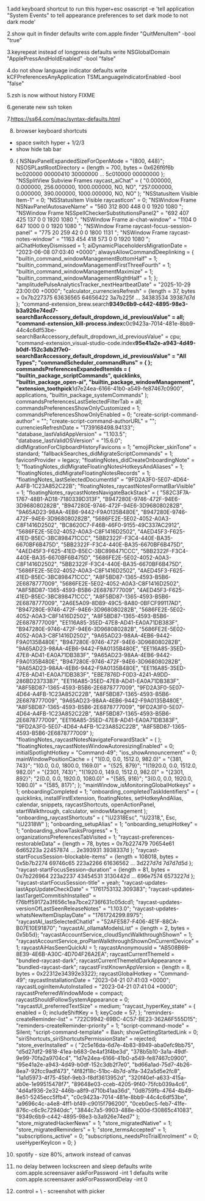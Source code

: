 1.add keyboard shortcut to run this hyper+esc
osascript -e 'tell application "System Events" to tell appearance preferences to set dark mode to not dark mode'

2.show quit in finder
defaults write com.apple.finder "QuitMenuItem" -bool "true"

3.keyrepeat instead of longpress
defaults write NSGlobalDomain "ApplePressAndHoldEnabled" -bool "false"

4.do not show language indicator
defaults write kCFPreferencesAnyApplication TSMLanguageIndicatorEnabled -bool "false"

5.zsh is now without history FIXME

6.generate new ssh token

7.<https://ss64.com/mac/syntax-defaults.html>

8. browser keyboard shortcuts

- space switch hyper + 1/2/3
- show hide tab bar

9. {
   NSNavPanelExpandedSizeForOpenMode = "{800, 448}";
   NSOSPLastRootDirectory = {length = 700, bytes = 0x626f6f6b bc020000 00000410 30000000 ... 5c010000 00000000 };
   "NSSplitView Subview Frames raycast_aiChat" = (
   "0.000000, 0.000000, 256.000000, 1000.000000, NO, NO",
   "257.000000, 0.000000, 390.000000, 1000.000000, NO, NO"
   );
   "NSStatusItem Visible Item-1" = 0;
   "NSStatusItem Visible raycastIcon" = 0;
   "NSWindow Frame NSNavPanelAutosaveName" = "560 312 800 448 0 0 1920 1080 ";
   "NSWindow Frame NSSpellCheckerSubstitutionsPanel2" = "692 407 425 137 0 0 1920 1080 ";
   "NSWindow Frame ai-chat-window" = "1104 0 647 1000 0 0 1920 1080 ";
   "NSWindow Frame raycast-focus-session-panel" = "775 20 259 42 0 0 1800 1131 ";
   "NSWindow Frame raycast-notes-window" = "1163 454 418 573 0 0 1920 1080 ";
   aiChatHotkeyDismissed = 1;
   aiDynamicPlaceholdersMigrationDate = "2023-06-08 07:03:40 +0000";
   alwaysAllowCommandDeeplinking = {
   "builtin_command_windowManagementBottomHalf" = 1;
   "builtin_command_windowManagementFirstThreeFourth" = 1;
   "builtin_command_windowManagementMaximize" = 1;
   "builtin_command_windowManagementRightHalf" = 1;
   };
   "amplitudePulseAnalyticsTracker_nextHeartbeatDate" = "2025-10-29 23:00:00 +0000";
   "calculator_currenciesRefresh" = {length = 37, bytes = 0x7b227375 63636565 64656422 3a7b225f ... 34383534 39387d7d };
   "command-extension_brew.search**9349c6b9-c442-4895-98e3-b3a926e74ed7-searchBarAccessory_default_dropdown_id_previousValue" = all;
   "command-extension_kill-process.index**c0c9423a-7014-481e-8bb9-44c4c6df53be-searchBarAccessory_default_dropdown_id_previousValue" = cpu;
   "command-extension_visual-studio-code.index**95e41a2e-a943-4d49-b0df-152c3db2f7e0-searchBarAccessory_default_dropdown_id_previousValue" = "All Types";
   "commandScheduler_commandRuns" = {
   };
   commandsPreferencesExpandedItemIds = (
   "builtin_package_scriptCommands",
   quicklinks,
   "builtin_package_open-ai",
   "builtin_package_windowManagement",
   "extension_toothpick**1d7e24ea-6166-41b0-a549-fe87467c0900",
   applications,
   "builtin_package_systemCommands"
   );
   commandsPreferencesLastSelectedFilterTab = all;
   commandsPreferencesShowOnlyCustomized = 1;
   commandsPreferencesShowOnlyEnabled = 0;
   "create-script-command-author" = "";
   "create-script-command-authorURL" = "";
   currenciesRefreshDate = "1739168498.94133";
   "database_lastValidAppVersion" = "1.103.5";
   "database_lastValidOSVersion" = "15.6.0";
   didMigrationForClipboardHistoryFavicons = 1;
   "emojiPicker_skinTone" = standard;
   "fallbackSearches_didMigrateScriptCommands" = 1;
   faviconProvider = legacy;
   "floatingNotes_didCreateOnboardingNote" = 1;
   "floatingNotes_didMigrateFloatingNotesHotkeysAndAliases" = 1;
   "floatingNotes_didMigrateFloatingNotesRecords" = 1;
   "floatingNotes_lastSelectedDocumentId" = "9FD2A3F0-5E07-4D64-A4FB-1C23A852C22B";
   "floatingNotes_raycastNotesFormatBarVisible" = 1;
   "floatingNotes_raycastNotesNavigateBackStack" = (
   "582C3F7A-1767-48B1-AD18-7180339D313F",
   "B947280E-9746-472F-94E6-3D968080282B",
   "B947280E-9746-472F-94E6-3D968080282B",
   "9A65AD23-98AA-4EB6-9442-F9A0135B480E",
   "B947280E-9746-472F-94E6-3D968080282B",
   "5686FE2E-5E02-4052-A0A3-C8F1416D2502",
   "BC8620C7-F46B-46F0-9155-49C337AC2912",
   "5686FE2E-5E02-4052-A0A3-C8F1416D2502",
   "4AED45F3-F625-41ED-B5EC-3BC898471CCC",
   "5BB2322F-F3C4-440E-BA35-6670BF6B475D",
   "5BB2322F-F3C4-440E-BA35-6670BF6B475D",
   "4AED45F3-F625-41ED-B5EC-3BC898471CCC",
   "5BB2322F-F3C4-440E-BA35-6670BF6B475D",
   "5686FE2E-5E02-4052-A0A3-C8F1416D2502",
   "5BB2322F-F3C4-440E-BA35-6670BF6B475D",
   "5686FE2E-5E02-4052-A0A3-C8F1416D2502",
   "4AED45F3-F625-41ED-B5EC-3BC898471CCC",
   "A8F5BD87-1365-4593-B5B6-2E6878777009",
   "5686FE2E-5E02-4052-A0A3-C8F1416D2502",
   "A8F5BD87-1365-4593-B5B6-2E6878777009",
   "4AED45F3-F625-41ED-B5EC-3BC898471CCC",
   "A8F5BD87-1365-4593-B5B6-2E6878777009",
   "2A6E5A09-8D89-49C5-8A80-0BFCF99117AD",
   "B947280E-9746-472F-94E6-3D968080282B",
   "5686FE2E-5E02-4052-A0A3-C8F1416D2502",
   "A8F5BD87-1365-4593-B5B6-2E6878777009",
   "EE116A85-35ED-47E8-AD41-EA0A71DB383F",
   "B947280E-9746-472F-94E6-3D968080282B",
   "5686FE2E-5E02-4052-A0A3-C8F1416D2502",
   "9A65AD23-98AA-4EB6-9442-F9A0135B480E",
   "B947280E-9746-472F-94E6-3D968080282B",
   "9A65AD23-98AA-4EB6-9442-F9A0135B480E",
   "EE116A85-35ED-47E8-AD41-EA0A71DB383F",
   "9A65AD23-98AA-4EB6-9442-F9A0135B480E",
   "B947280E-9746-472F-94E6-3D968080282B",
   "9A65AD23-98AA-4EB6-9442-F9A0135B480E",
   "EE116A85-35ED-47E8-AD41-EA0A71DB383F",
   "EBE7876D-F0D3-4241-A9DD-286BD23733B7",
   "EE116A85-35ED-47E8-AD41-EA0A71DB383F",
   "A8F5BD87-1365-4593-B5B6-2E6878777009",
   "9FD2A3F0-5E07-4D64-A4FB-1C23A852C22B",
   "A8F5BD87-1365-4593-B5B6-2E6878777009",
   "9A65AD23-98AA-4EB6-9442-F9A0135B480E",
   "A8F5BD87-1365-4593-B5B6-2E6878777009",
   "9FD2A3F0-5E07-4D64-A4FB-1C23A852C22B",
   "A8F5BD87-1365-4593-B5B6-2E6878777009",
   "EE116A85-35ED-47E8-AD41-EA0A71DB383F",
   "9FD2A3F0-5E07-4D64-A4FB-1C23A852C22B",
   "A8F5BD87-1365-4593-B5B6-2E6878777009"
   );
   "floatingNotes_raycastNotesNavigateForwardStack" = (
   );
   "floatingNotes_raycastNotesWindowAutoresizingEnabled" = 0;
   initialSpotlightHotkey = "Command-49";
   "ios_showAnnouncement" = 0;
   mainWindowPositionCache = {
   "1(0.0, 0.0, 1512.0, 982.0)" = "{381, 743}";
   "1(0.0, 0.0, 1800.0, 1169.0)" = "{525, 879}";
   "1(1920.0, 0.0, 1512.0, 982.0)" = "{2301, 743}";
   "1(1920.0, 149.0, 1512.0, 982.0)" = "{2301, 892}";
   "2(0.0, 0.0, 1920.0, 1080.0)" = "{585, 916}";
   "3(0.0, 0.0, 1920.0, 1080.0)" = "{585, 817}";
   };
   "mainWindow_isMonitoringGlobalHotkeys" = 1;
   onboardingCompleted = 1;
   "onboarding_completedTaskIdentifiers" = (
   quicklinks,
   installFirstExtension,
   floatingNotes,
   setHotkeyAndAlias,
   calendar,
   snippets,
   raycastShortcuts,
   openActionPanel,
   startWalkthrough,
   calculator,
   windowManagement
   );
   "onboarding_raycastShortcuts" = (
   "\\U2318Esc",
   "\\U2318,",
   Esc,
   "\\U2318W"
   );
   "onboarding_setupAlias" = 1;
   "onboarding_setupHotkey" = 1;
   "onboarding_showTasksProgress" = 1;
   organizationsPreferencesTabVisited = 1;
   "raycast-preferences-restorableData" = {length = 78, bytes = 0x7b227479 70654e61 6d65223a 22457874 ... 2e393931 3938337d };
   "raycast-startFocusSession-blockable-items" = {length = 108018, bytes = 0x5b7b2274 69746c65 223a2266 61636562 ... 3d227d7d 7d7d7d5d };
   "raycast-startFocusSession-duration" = {length = 81, bytes = 0x7b226964 223a2237 43454531 3130442d ... 696e7574 6573227d };
   "raycast-startFocusSession-title" = yeah;
   "raycast-updates-lastAppUpdateCheckDate" = "1761753132.309383";
   "raycast-updates-lastTargetCommitishInstalled" = f76bff59172a3f656c1ea7bce2736f631c05dcd1;
   "raycast-updates-versionOfLastSeenReleaseNotes" = "1.103.0";
   "raycast-updates-whatsNewItemDisplayDate" = "1761724299.8975";
   "raycastAI_lastSelectedChatId" = "52AFE587-F406-4E1F-88CA-B07E10E91870";
   "raycastAI_ollamaModelsList" = {length = 2, bytes = 0x5b5d};
   "raycastAccountService_cloudSyncWalkthroughShown" = 1;
   "raycastAccountService_proPlanWalkthroughShownOnCurrentDevice" = 1;
   raycastAiHasSeenQuickAI = 1;
   raycastAnonymousId = "AB508B69-8E39-4E6B-A30C-4D704F26A2EA";
   raycastCurrentThemeId = "bundled-raycast-dark";
   raycastCurrentThemeIdDarkAppearance = "bundled-raycast-dark";
   raycastFirstKnownAppVersion = {length = 8, bytes = 0x22312e34392e3322};
   raycastGlobalHotkey = "Command-49";
   raycastInstallationDate = "2023-04-21 07:41:03 +0000";
   raycastLoginItemAutoInstalled = "2023-04-21 07:41:04 +0000";
   raycastPreferredWindowMode = compact;
   raycastShouldFollowSystemAppearance = 0;
   "raycastUI_preferredTextSize" = medium;
   "raycast_hyperKey_state" = {
   enabled = 0;
   includeShiftKey = 1;
   keyCode = 57;
   };
   "reminders-createReminder-list" = "722C9942-69BC-4C57-BE23-362A6F555D15";
   "reminders-createReminder-priority" = 1;
   "script-command-mode" = Silent;
   "script-command-template" = Bash;
   showGettingStartedLink = 0;
   "siriShortcuts_siriShortcutsPermissionState" = rejected;
   "store_everInstalled" = (
   "2c5e16da-6d7e-4b83-8949-aba0efc9bb75",
   "d5d27df2-9818-41ea-b683-0e4af3f4be3d",
   "378b5b10-3a1a-49df-9e99-70fa2a9704c4",
   "1d7e24ea-6166-41b0-a549-fe87467c0900",
   "95e41a2e-a943-4d49-b0df-152c3db2f7e0",
   "bd66a1ad-75d7-4b26-8ea7-92fcc9adf473",
   "4f82f18c-51bc-4b7d-a1fa-342a5d5e2fc8",
   "1a1d5973-4f75-45bf-9eb3-f8df3613952d",
   "320f40ef-a633-415a-ab0e-1e99515478f7",
   "89648e03-cceb-4205-9f40-75fcb039a4c6",
   "4d4af936-2e32-446b-a8f9-d710b41aa36d",
   "0d8759fb-4764-4b49-8e51-5245ecc5ffb4",
   "c0c9423a-7014-481e-8bb9-44c4c6df53be",
   "a9696c4c-a4e8-4ff1-bf49-c9015f796200",
   "0ceb0ec5-feb7-41fe-876c-c6c9c72940dc",
   "3844c7a5-9903-488e-b00d-f30865c41083",
   "9349c6b9-c442-4895-98e3-b3a926e74ed7"
   );
   "store_migratedHackerNews" = 1;
   "store_migratedNative" = 1;
   "store_migratedReminders" = 1;
   "store_termsAccepted" = 1;
   "subscriptions_active" = 0;
   "subscriptions_needsProTrialEnrolment" = 0;
   useHyperKeyIcon = 0;
   }

10. spotify - size 80%, artwork instead of canvas

11. no delay between lockscreen and sleep
    defaults write com.apple.screensaver askForPassword -int 1
    defaults write com.apple.screensaver askForPasswordDelay -int 0

12. control + \ - screenshot with picker
